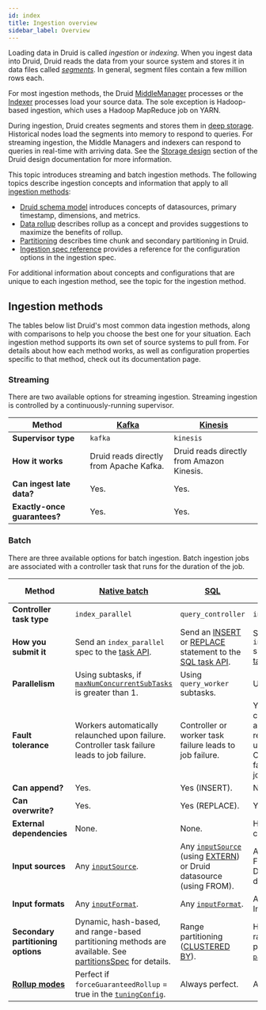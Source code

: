 ```yaml
---
id: index
title: Ingestion overview
sidebar_label: Overview
---
```


<!--
  ~ Licensed to the Apache Software Foundation (ASF) under one
  ~ or more contributor license agreements.  See the NOTICE file
  ~ distributed with this work for additional information
  ~ regarding copyright ownership.  The ASF licenses this file
  ~ to you under the Apache License, Version 2.0 (the
  ~ "License"); you may not use this file except in compliance
  ~ with the License.  You may obtain a copy of the License at
  ~
  ~   http://www.apache.org/licenses/LICENSE-2.0
  ~
  ~ Unless required by applicable law or agreed to in writing,
  ~ software distributed under the License is distributed on an
  ~ "AS IS" BASIS, WITHOUT WARRANTIES OR CONDITIONS OF ANY
  ~ KIND, either express or implied.  See the License for the
  ~ specific language governing permissions and limitations
  ~ under the License.
  -->

Loading data in Druid is called _ingestion_ or _indexing_. When you ingest data into Druid, Druid reads the data from
your source system and stores it in data files called [_segments_](../design/architecture.md#datasources-and-segments).
In general, segment files contain a few million rows each.

For most ingestion methods, the Druid [MiddleManager](../design/middlemanager.md) processes or the
[Indexer](../design/indexer.md) processes load your source data. The sole exception is Hadoop-based ingestion, which
uses a Hadoop MapReduce job on YARN.

During ingestion, Druid creates segments and stores them in [deep storage](../design/deep-storage.md). Historical nodes load the segments into memory to respond to queries. For streaming ingestion, the Middle Managers and indexers can respond to queries in real-time with arriving data. See the [Storage design](../design/architecture.md#storage-design) section of the Druid design documentation for more information.

This topic introduces streaming and batch ingestion methods. The following topics describe ingestion concepts and information that apply to all [ingestion methods](#ingestion-methods):

- [Druid schema model](./schema-model.md) introduces concepts of datasources, primary timestamp, dimensions, and metrics.
- [Data rollup](./rollup.md) describes rollup as a concept and provides suggestions to maximize the benefits of rollup.
- [Partitioning](./partitioning.md) describes time chunk and secondary partitioning in Druid.
- [Ingestion spec reference](./ingestion-spec.md) provides a reference for the configuration options in the ingestion spec.

For additional information about concepts and configurations that are unique to each ingestion method, see the topic for the ingestion method.

## Ingestion methods

The tables below list Druid's most common data ingestion methods, along with comparisons to help you choose
the best one for your situation. Each ingestion method supports its own set of source systems to pull from. For details
about how each method works, as well as configuration properties specific to that method, check out its documentation
page.

### Streaming

There are two available options for streaming ingestion. Streaming ingestion is controlled by a continuously-running
supervisor.

| **Method** | [Kafka](../development/extensions-core/kafka-ingestion.md) | [Kinesis](../development/extensions-core/kinesis-ingestion.md) |
|---|-----|--------------|
| **Supervisor type** | `kafka` | `kinesis`|
| **How it works** | Druid reads directly from Apache Kafka. | Druid reads directly from Amazon Kinesis.|
| **Can ingest late data?** | Yes. | Yes. |
| **Exactly-once guarantees?** | Yes. | Yes. |

### Batch

There are three available options for batch ingestion. Batch ingestion jobs are associated with a controller task that
runs for the duration of the job.

| **Method** | [Native batch](./native-batch.md) | [SQL](../multi-stage-query/index.md) | [Hadoop-based](hadoop.md) |
|---|-----|--------------|------------|
| **Controller task type** | `index_parallel` | `query_controller` | `index_hadoop` |
| **How you submit it** | Send an `index_parallel` spec to the [task API](../api-reference/api-reference.md#tasks). | Send an [INSERT](../multi-stage-query/concepts.md#insert) or [REPLACE](../multi-stage-query/concepts.md#replace) statement to the [SQL task API](../api-reference/api.md#submit-a-query). | Send an `index_hadoop` spec to the [task API](../api-reference/api-reference.md#tasks). |
| **Parallelism** | Using subtasks, if [`maxNumConcurrentSubTasks`](native-batch.md#tuningconfig) is greater than 1. | Using `query_worker` subtasks. | Using YARN. |
| **Fault tolerance** | Workers automatically relaunched upon failure. Controller task failure leads to job failure. | Controller or worker task failure leads to job failure. | YARN containers automatically relaunched upon failure. Controller task failure leads to job failure. |
| **Can append?** | Yes. | Yes (INSERT). | No. |
| **Can overwrite?** | Yes. | Yes (REPLACE). | Yes. |
| **External dependencies** | None. | None. | Hadoop cluster. |
| **Input sources** | Any [`inputSource`](./native-batch-input-source.md). | Any [`inputSource`](./native-batch-input-source.md) (using [EXTERN](../multi-stage-query/concepts.md#extern)) or Druid datasource (using FROM). | Any Hadoop FileSystem or Druid datasource. |
| **Input formats** | Any [`inputFormat`](./data-formats.md#input-format). | Any [`inputFormat`](./data-formats.md#input-format). | Any Hadoop InputFormat. |
| **Secondary partitioning options** | Dynamic, hash-based, and range-based partitioning methods are available. See [partitionsSpec](./native-batch.md#partitionsspec) for details.| Range partitioning ([CLUSTERED BY](../multi-stage-query/concepts.md#clustering)). |  Hash-based or range-based partitioning via [`partitionsSpec`](hadoop.md#partitionsspec). |
| **[Rollup modes](./rollup.md#perfect-rollup-vs-best-effort-rollup)** | Perfect if `forceGuaranteedRollup` = true in the [`tuningConfig`](native-batch.md#tuningconfig).  | Always perfect. | Always perfect. |
